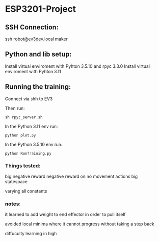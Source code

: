# ESP3201-Project

## SSH Connection:

ssh robot@ev3dev.local
maker

## Python and lib setup:

Install virtual enviroment with Pyhton 3.5.10 and rpyc 3.3.0 
Install virtual enviroment with Pyhton 3.11


## Running the training:

Connect via shh to EV3

Then run:
```
sh rpyc_server.sh
```

In the Python 3.11 env run:
```
python plot.py
```

In the Python 3.5.10 env run:
```
python RunTraining.py
```



### Things tested:

big negative reward
negative reward on no movement actions
big statespace

varying all constants


### notes:

it learned to add weight to end effector in order to pull itself

avoided local minima where it cannot progress without taking a step back

diffuculty learning in high 
